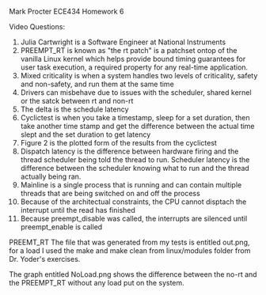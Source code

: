 Mark Procter
ECE434
Homework 6


Video Questions:
1) Julia Cartwright is a Software Engineer at National Instruments
2) PREEMPT_RT is known as "the rt patch" is a patchset ontop of the vanilla Linux kernel which helps provide bound timing guarantees for user task execution, a required property for any real-time application.
3) Mixed criticality is when a system handles two levels of criticality, safety and non-safety, and run them at the same time
4) Drivers can misbehave due to issues with the scheduler, shared kernel or the satck between rt and non-rt
5) The delta is the schedule latency
6) Cyclictest is when you take a timestamp, sleep for a set duration, then take another time stamp and get the difference between the actual time slept and the set duration to get latency
7) Figure 2 is the plotted form of the results from the cyclictest
8) Dispatch latency is the difference between hardware firing and the thread scheduler being told the thread to run. Scheduler latency is the difference between the scheduler knowing what to run and the thread actually being ran. 
9) Mainline is a single process that is running and can contain multiple threads that are being switched on and off the process
10) Because of the architectual constraints, the CPU cannot disptach the interrupt until the read has finished
11) Because preempt_disable was called, the interrupts are silenced until preempt_enable is called


PREEMT_RT
The file that was generated from my tests is entitled out.png, for a load I used the make and make clean from linux/modules folder from Dr. Yoder's exercises. 

The graph entitled NoLoad.png shows the difference between the no-rt and the PREEMPT_RT without any load put on the system.